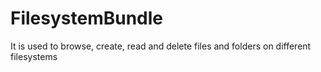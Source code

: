 FilesystemBundle
================

It is used to browse, create, read and delete files and folders on different filesystems
